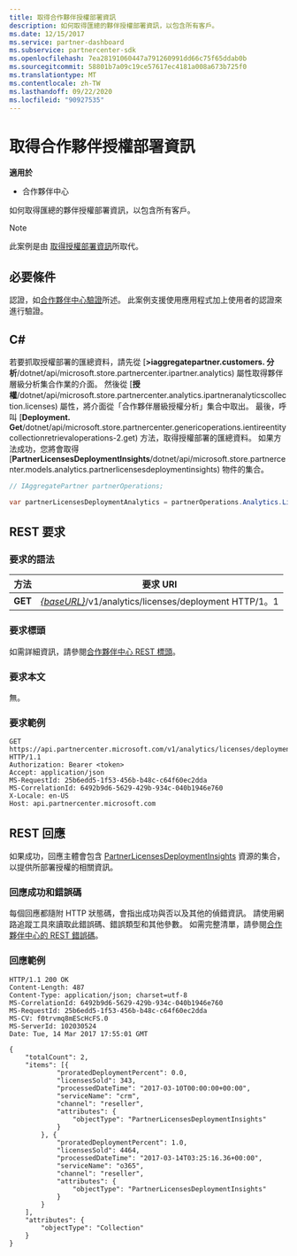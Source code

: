 ```yaml
---
title: 取得合作夥伴授權部署資訊
description: 如何取得匯總的夥伴授權部署資訊，以包含所有客戶。
ms.date: 12/15/2017
ms.service: partner-dashboard
ms.subservice: partnercenter-sdk
ms.openlocfilehash: 7ea28191060447a791260991dd66c75f65ddab0b
ms.sourcegitcommit: 58801b7a09c19ce57617ec4181a008a673b725f0
ms.translationtype: MT
ms.contentlocale: zh-TW
ms.lasthandoff: 09/22/2020
ms.locfileid: "90927535"
---
```

# <a name="get-partner-licenses-deployment-information"></a>取得合作夥伴授權部署資訊

**適用於**

- 合作夥伴中心

如何取得匯總的夥伴授權部署資訊，以包含所有客戶。

> [!NOTE]
> 此案例是由 [取得授權部署資訊](get-licenses-deployment-information.md)所取代。

## <a name="prerequisites"></a>必要條件

認證，如[合作夥伴中心驗證](partner-center-authentication.md)所述。 此案例支援使用應用程式加上使用者的認證來進行驗證。

## <a name="c"></a>C\#

若要抓取授權部署的匯總資料，請先從 [**>iaggregatepartner.customers. 分析**/dotnet/api/microsoft.store.partnercenter.ipartner.analytics) 屬性取得夥伴層級分析集合作業的介面。 然後從 [**授權**/dotnet/api/microsoft.store.partnercenter.analytics.ipartneranalyticscollection.licenses) 屬性，將介面從「合作夥伴層級授權分析」集合中取出。 最後，呼叫 [**Deployment. Get**/dotnet/api/microsoft.store.partnercenter.genericoperations.ientireentitycollectionretrievaloperations-2.get) 方法，取得授權部署的匯總資料。 如果方法成功，您將會取得 [**PartnerLicensesDeploymentInsights**/dotnet/api/microsoft.store.partnercenter.models.analytics.partnerlicensesdeploymentinsights) 物件的集合。

``` csharp
// IAggregatePartner partnerOperations;

var partnerLicensesDeploymentAnalytics = partnerOperations.Analytics.Licenses.Deployment.Get();
```

## <a name="rest-request"></a>REST 要求

### <a name="request-syntax"></a>要求的語法

| 方法  | 要求 URI                                                                           |
|---------|---------------------------------------------------------------------------------------|
| **GET** | [*{baseURL}*](partner-center-rest-urls.md)/v1/analytics/licenses/deployment HTTP/1。1 |

### <a name="request-headers"></a>要求標頭

如需詳細資訊，請參閱[合作夥伴中心 REST 標頭](headers.md)。

### <a name="request-body"></a>要求本文

無。

### <a name="request-example"></a>要求範例

```http
GET https://api.partnercenter.microsoft.com/v1/analytics/licenses/deployment HTTP/1.1
Authorization: Bearer <token>
Accept: application/json
MS-RequestId: 25b6edd5-1f53-456b-b48c-c64f60ec2dda
MS-CorrelationId: 6492b9d6-5629-429b-934c-040b1946e760
X-Locale: en-US
Host: api.partnercenter.microsoft.com
```

## <a name="rest-response"></a>REST 回應

如果成功，回應主體會包含 [PartnerLicensesDeploymentInsights](analytics-resources.md#partnerlicensesdeploymentinsights) 資源的集合，以提供所部署授權的相關資訊。

### <a name="response-success-and-error-codes"></a>回應成功和錯誤碼

每個回應都隨附 HTTP 狀態碼，會指出成功與否以及其他的偵錯資訊。 請使用網路追蹤工具來讀取此錯誤碼、錯誤類型和其他參數。 如需完整清單，請參閱[合作夥伴中心的 REST 錯誤碼](error-codes.md)。

### <a name="response-example"></a>回應範例

```http
HTTP/1.1 200 OK
Content-Length: 487
Content-Type: application/json; charset=utf-8
MS-CorrelationId: 6492b9d6-5629-429b-934c-040b1946e760
MS-RequestId: 25b6edd5-1f53-456b-b48c-c64f60ec2dda
MS-CV: f0trvmq8mEScHcFS.0
MS-ServerId: 102030524
Date: Tue, 14 Mar 2017 17:55:01 GMT

{
    "totalCount": 2,
    "items": [{
            "proratedDeploymentPercent": 0.0,
            "licensesSold": 343,
            "processedDateTime": "2017-03-10T00:00:00+00:00",
            "serviceName": "crm",
            "channel": "reseller",
            "attributes": {
                "objectType": "PartnerLicensesDeploymentInsights"
            }
        }, {
            "proratedDeploymentPercent": 1.0,
            "licensesSold": 4464,
            "processedDateTime": "2017-03-14T03:25:16.36+00:00",
            "serviceName": "o365",
            "channel": "reseller",
            "attributes": {
                "objectType": "PartnerLicensesDeploymentInsights"
            }
        }
    ],
    "attributes": {
        "objectType": "Collection"
    }
}
```
